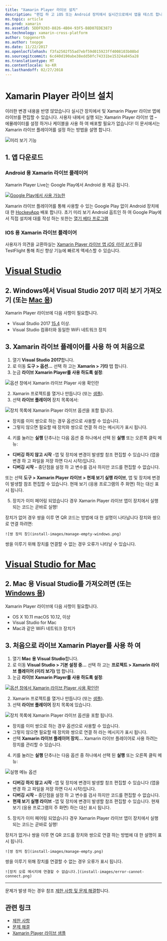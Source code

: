 ```yaml
---
title: "Xamarin Player 라이브 설치"
description: "편집 하 고 iOS 또는 Android 장치에서 실시간으로에서 앱을 테스트 합니다."
ms.topic: article
ms.prod: xamarin
ms.assetid: 5DDF9203-8826-4B04-93F5-B8D07EDE3873
ms.technology: xamarin-cross-platform
author: topgenorth
ms.author: toopge
ms.date: 11/22/2017
ms.openlocfilehash: f3fa2502f55ad7ebf59d015923ff4008103b08bd
ms.sourcegitcommit: 6cd40d190abe38edd50fc74331be15324a845a28
ms.translationtype: MT
ms.contentlocale: ko-KR
ms.lasthandoff: 02/27/2018
---
```

# <a name="xamarin-live-player-setup"></a>Xamarin Player 라이브 설치

이러한 변경 내용을 반영 않았습니다 실시간 장치에서 및 Xamarin Player 라이브 앱에 라이브를 편집할 수 있습니다. 사용자 내에서 실행 되는 Xamarin Player 라이브 앱 – 에뮬레이터를 설정 하거나 케이블을 사용 하 여 배포할 필요가 없습니다! 이 문서에서는 Xamarin 라이브 플레이어를 설정 하는 방법을 설명 합니다.

![미리 보기 기능](~/media/shared/preview.png)

## <a name="1-get-the-app"></a>1. 앱 다운로드

### <a name="xamarin-live-player-for-android"></a>Android 용 Xamarin 라이브 플레이어
Xamarin Player Live는 Google Play에서 Android 용 제공 됩니다.

[ ![Google Play에서 사용 가능한](install-images/google-play-badge.png)](https://play.google.com/store/apps/details?id=com.xamarin.live)

Xamarin 라이브 플레이어를 통해 사용할 수 있는 Google Play 없이 Android 장치에 대 한 [HockeyApp](https://aka.ms/xlp-hockeyapp) 배포 합니다. 초기 미리 보기 Android 옵트인 하 여 Google Play에서 직접 설치에 대를 작성 하는 또한는 [열기 베타 프로그램](https://play.google.com/apps/testing/com.xamarin.live)

### <a name="xamarin-live-player-for-ios"></a>IOS 용 Xamarin 라이브 플레이어
사용자가 의견을 교환하실는 [Xamarin Player 라이브 앱 _iOS 미리 보기_ ](https://aka.ms/liveplayeralpha) 즐길 TestFlight 통해 최신 향상 기능에 빠르게 액세스할 수 있습니다.


# <a name="visual-studiotabvswin"></a>[Visual Studio](#tab/vswin)

## <a name="2-get-visual-studio-2017-preview-on-windows-or-for-mactabsvsmac"></a>2. Windows에서 Visual Studio 2017 미리 보기 가져오기 (또는 [Mac 용](?tabs=vsmac))

Xamarin Player 라이브에 다음 사항이 필요합니다.

- Visual Studio 2017 [15.4](https://developer.xamarin.com/recipes/cross-platform/ide/change_updates_channel/#visualstudio2017) 이상.
- Visual Studio 컴퓨터와 동일한 WiFi 네트워크 장치

## <a name="3-using-xamarin-live-player-for-the-first-time"></a>3. Xamarin 라이브 플레이어를 사용 하 여 처음으로

1. 열기 **Visual Studio 2017**합니다.
2. 로 이동 **도구 > 옵션...**  선택 하 고는 **Xamarin > 기타** 탭 합니다.
3. 눈금 **라이브 Xamarin Player를 사용 하도록 설정**:

  ![옵션 창에서 Xamarin 라이브 Player 사용 확인란](install-images/vs2017-options.png)

2. Xamarin 프로젝트를 열거나 만듭니다 (또는 [샘플](~/tools/live-player/samples.md)).
3. 선택 **라이브 플레이어** 장치 목록에서:

  ![장치 목록에 Xamarin Player 라이브 옵션을 포함 됩니다.](install-images/devices-empty-windows.png)

  * 장치를 이미 쌍으로 하는 경우 옵션으로 사용할 수 있습니다.
  * 그렇지 않으면 필요할 때 장치와 쌍으로 연결 하 라는 메시지가 표시 됩니다.
4. 키를 눌러는 **실행** 단추나는 다음 옵션 중 하나에서 선택 된 **실행** 또는 오른쪽 클릭 메뉴:

  - **디버깅 하지 않고 시작** -앱 및 장치에 변경이 발생할 참조 편집할 수 있습니다 (앱을 변경 하 고 파일을 저장 하면 다시 시작)입니다.
  - **디버깅 시작** – 중단점을 설정 하 고 변수를 검사 하지만 코드를 편집할 수 없습니다.

  또는 선택 **도구 > Xamarin Player 라이브 > 현재 보기 실행 라이브**, 앱 및 장치에 변경이 발생할 참조 편집할 수 있습니다. 현재 보기 (응용 프로그램의 주 화면) 하는 대신 표시 됩니다.

5. 장치가 이미 페어링 되었습니다 경우 Xamarin Player 라이브 앱이 장치에서 실행 되는 코드는 곧바로 실행!

  장치가 없어 경우 쌍을 이루 면 QR 코드는 방법에 대 한 설명이 나타납니다 장치와 쌍으로 연결 하려면:

    ![쌍 장치 창](install-images/manage-empty-windows.png)

  쌍을 이루기 위해 장치를 연결할 수 없는 경우 오류가 나타날 수 있습니다.

# <a name="visual-studio-for-mactabvsmac"></a>[Visual Studio for Mac](#tab/vsmac)

## <a name="2-get-visual-studio-for-mac-or-for-windowstabsvswin"></a>2. Mac 용 Visual Studio를 가져오려면 (또는 [Windows 용](?tabs=vswin))

Xamarin Player 라이브에 다음 사항이 필요합니다.

- OS X 10.11 macOS 10.12, 이상
- Visual Studio for Mac
- Mac과 같은 WiFi 네트워크 장치가

## <a name="3-using-xamarin-live-player-for-the-first-time"></a>3. 처음으로 라이브 Xamarin Player를 사용 하 여

1. 열기 **Mac 용 Visual Studio**합니다.
2. 로 이동 **Visual Studio > 기본 설정 중...**  선택 하 고는 **프로젝트 > Xamarin 라이브 플레이어 (미리 보기)** 탭 합니다.
3. 눈금 **라이브 Xamarin Player를 사용 하도록 설정**:

  [ ![옵션 창에서 Xamarin 라이브 Player 사용 확인란](install-images/vsmac-options-sml.png)](install-images/vsmac-options.png)

2. Xamarin 프로젝트를 열거나 만듭니다 (또는 [샘플](~/tools/live-player/samples.md)).
3. 선택 **라이브 플레이어** 장치 목록에 있습니다.

  ![장치 목록에 Xamarin Player 라이브 옵션을 포함 됩니다.](install-images/devices.png)

  * 장치를 이미 쌍으로 하는 경우 옵션으로 사용할 수 있습니다.
  * 그렇지 않으면 필요할 때 장치와 쌍으로 연결 하 라는 메시지가 표시 됩니다.
  * 선택 **Xamarin 라이브 플레이어 장치...**  Xamarin 라이브 플레이어로 사용 하려는 장치를 관리할 수 있습니다.

4. 키를 눌러는 **실행** 단추나는 다음 옵션 중 하나에서 선택 된 **실행** 또는 오른쪽 클릭 메뉴:

  ![실행 메뉴 옵션](install-images/run-menu.png)

  - **디버깅 하지 않고 시작** -앱 및 장치에 변경이 발생할 참조 편집할 수 있습니다 (앱을 변경 하 고 파일을 저장 하면 다시 시작)입니다.
  - **디버깅 시작** – 중단점을 설정 하 고 변수를 검사 하지만 코드를 편집할 수 없습니다.
  - **현재 보기 실행 라이브** -앱 및 장치에 변경이 발생할 참조 편집할 수 있습니다. 현재 보기 (응용 프로그램의 주 화면) 하는 대신 표시 됩니다.

5. 장치가 이미 페어링 되었습니다 경우 Xamarin Player 라이브 앱이 장치에서 실행 되는 코드는 곧바로 실행!

  장치가 없거나 쌍을 이루 면 QR 코드를 장치와 쌍으로 연결 하는 방법에 대 한 설명이 표시 됩니다.

    ![쌍 장치 창](install-images/manage-empty.png)

  쌍을 이루기 위해 장치를 연결할 수 없는 경우 오류가 표시 됩니다.

    ![장치 오류 메시지에 연결할 수 없습니다.](install-images/error-cannot-connect.png)


-----

문제가 발생 하는 경우 참조 [제한 사항 및 문제 해결](~/tools/live-player/troubleshooting.md)합니다.


## <a name="related-links"></a>관련 링크

- [제한 사항](~/tools/live-player/limitations.md)
- [문제 해결](~/tools/live-player/troubleshooting.md)
- [Xamarin Player 라이브 샘플](~/tools/livehttps://developer.xamarin.com/samples.md)
